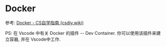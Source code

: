 # Docker

参考: [Docker - CS自学指南 (csdiy.wiki)](https://csdiy.wiki/必学工具/Docker/)

PS: 在 Vscode 中有关 Docker 的插件 -- Dev Container. 你可以使用该插件来建立容器, 并在 Vscode中工作.